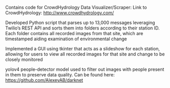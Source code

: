 Contains code for CrowdHydrology Data Visualizer/Scraper:
Link to CrowdHydrology: http://www.crowdhydrology.com/

Developed Python script that parses up to 13,000 messages leveraging Twilio’s REST API and sorts them into folders according to their station ID. 
Each folder contains all recorded images from that site, which are timestamped aiding examination of environmental change

Implemented a GUI using tkinter that acts as a slideshow for each station, allowing for users to view all recorded images for that site and change to be closely monitored

yolov4 people-detector model used to filter out images with people present in them to preserve data quality. 
Can be found here: https://github.com/AlexeyAB/darknet
